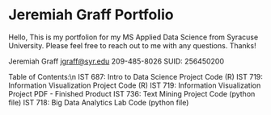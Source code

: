 # Jeremiah Graff Portfolio

Hello,
This is my portfolion for my MS Applied Data Science from Syracuse University. Please feel free to reach out to me with any questions. Thanks!

Jeremiah Graff
jgraff@syr.edu
209-485-8026
SUID: 256450200

Table of Contents:\n
IST 687: Intro to Data Science Project Code (R)
IST 719: Information Visualization Project Code (R)
IST 719: Information Visualization Project PDF - Finished Product
IST 736: Text Mining Project Code (python file)
IST 718: Big Data Analytics Lab Code (python file)
